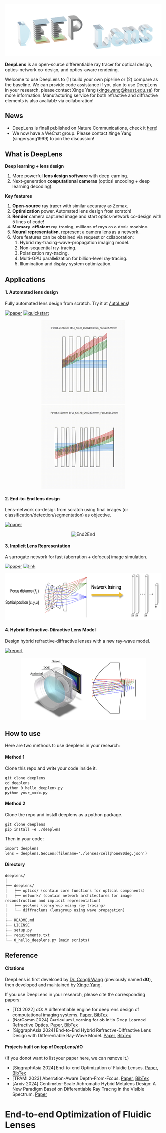 <div style="text-align:center;">
    <img src="imgs/logo.png"/>
</div>

**DeepLens** is an open-source differentiable ray tracer for optical design, optics-network co-design, and optics-aware rendering.

Welcome to use DeepLens to (1) build your own pipeline or (2) compare as the baseline. We can provide code assistance if you plan to use DeepLens in your research, please contact Xinge Yang (xinge.yang@kaust.edu.sa) for more information. Manufacturing service for both refractive and diffractive elements is also avaliable via collaboration!

## News

* DeepLens is finall published on Nature Communications, check it [here](https://www.nature.com/articles/s41467-024-50835-7)!
* We now have a WeChat group. Please contact Xinge Yang (singeryang1999) to join the discussion!

## What is DeepLens

**Deep learning + lens design**

1. More powerful **lens design software** with deep learning.
2. Next-generation **computational cameras** (optical encoding + deep learning decoding).

**Key features**

1. **Open-source** ray tracer with similar accuracy as Zemax.
2. **Optimization** power. Automated lens design from scratch!
3. **Render** camera captured image and start optics-network co-design with 5 lines of code!
4. **Memory-efficient** ray-tracing, millions of rays on a desk-machine.
5. **Neural representation**, represent a camera lens as a network.
6. More features can be obtained via request or collaboration:
   1. Hybrid ray-tracing-wave-propagation imaging model.
   2. Non-sequential ray-tracing.
   3. Polarization ray-tracing.
   4. Multi-GPU parallelization for billion-level ray-tracing.
   5. Illumination and display system optimization.

## Applications

#### 1. Automated lens design

Fully automated lens design from scratch. Try it at [AutoLens](https://github.com/vccimaging/AutoLens)!

[![paper](https://img.shields.io/badge/NatComm-2024-orange)](https://www.nature.com/articles/s41467-024-50835-7) [![quickstart](https://img.shields.io/badge/Project-green)](https://github.com/vccimaging/AutoLens)

<div align="center">
    <img src="imgs/autolens1.gif" alt="AutoLens" height="270px"/>
    <img src="imgs/autolens2.gif" alt="AutoLens" height="270px"/>
</div>

#### 2. End-to-End lens design

Lens-network co-design from scratch using final images (or classification/detection/segmentation) as objective.

[![paper](https://img.shields.io/badge/NatComm-2024-orange)](https://www.nature.com/articles/s41467-024-50835-7)

<div align="center">
    <img src="imgs/end2end.gif" alt="End2End" height="150px"/>
</div>

#### 3. Implicit Lens Representation

A surrogate network for fast (aberration + defocus) image simulation.

[![paper](https://img.shields.io/badge/TPAMI-2023-orange)](https://ieeexplore.ieee.org/document/10209238) [![link](https://img.shields.io/badge/Project-green)](https://github.com/vccimaging/Aberration-Aware-Depth-from-Focus)

<div align="center">
    <img src="imgs/implicit_net.png" alt="Implicit" height="150px"/>
</div>

#### 4. Hybrid Refractive-Difractive Lens Model

Design hybrid refractive-diffractive lenses with a new ray-wave model.

[![report](https://img.shields.io/badge/SiggraphAsia-2024-orange)](https://arxiv.org/abs/2406.00834)

<div align="center">
    <img src="imgs/hybridlens.png" alt="Implicit" height="200px"/>
</div>

## How to use

Here are two methods to use deeplens in your research:

#### Method 1

Clone this repo and write your code inside it.

```
git clone deeplens
cd deeplens
python 0_hello_deeplens.py
python your_code.py
```

#### Method 2

Clone the repo and install deeplens as a python package.

```
git clone deeplens
pip install -e ./deeplens
```

Then in your code:

```
import deeplens
lens = deeplens.GeoLens(filename='./lenses/cellphone80deg.json')
```

#### Directory

```
deeplens/
│
├── deeplens/
│   ├── optics/ (contain core functions for optical components)
|   ├── network/ (contain network architectures for image reconstruction and implicit representation)
|   ├── geolens (lensgroup using ray tracing)
│   └── diffraclens (lensgroup using wave propagation)
│
├── README.md
├── LICENSE
├── setup.py
├── requirements.txt
└── 0_hello_deeplens.py (main scripts)

```

## Reference

#### Citations

DeepLens is first developed by [Dr. Congli Wang](https://congliwang.github.io/) (previously named **dO**), then developed and maintained by [Xinge Yang](https://singer-yang.github.io/).

If you use DeepLens in your research, please cite the corresponding papers:

- [TCI 2022] dO: A differentiable engine for deep lens design of computational imaging systems. [Paper](https://ieeexplore.ieee.org/document/9919421), [BibTex](./misc/do_bibtex.txt)
- [NatComm 2024] Curriculum Learning for ab initio Deep Learned Refractive Optics. [Paper](https://www.nature.com/articles/s41467-024-50835-7), [BibTex](./misc/deeplens_bibtex.txt)
- [SiggraphAsia 2024] End-to-End Hybrid Refractive-Diffractive Lens Design with Differentiable Ray-Wave Model. [Paper](https://arxiv.org/abs/2406.00834), [BibTex](./misc/hybridlens_bibtex.txt)

#### Projects built on top of DeepLens/dO

(If you donot want to list your paper here, we can remove it.)

- [SiggraphAsia 2024] End-to-end Optimization of Fluidic Lenses. [Paper](https://dl.acm.org/doi/10.1145/3680528.3687584), [BibTex](.misc/fluidiclens_bibtext.txt)
- [TPAMI 2023] Aberration-Aware Depth-From-Focus. [Paper](https://ieeexplore.ieee.org/document/10209238), [BibTex](./misc/aatdff_bibtex.txt)
- [Arxiv 2024] Centimeter-Scale Achromatic Hybrid Metalens Design: A New Paradigm Based on Differentiable Ray Tracing in the Visible Spectrum. [Paper](https://arxiv.org/abs/2404.03173)

# End-to-end Optimization of Fluidic Lenses
